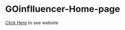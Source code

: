 # GOinflluencer-Home-page
[Click Here](https://aicirou.github.io/GOinflluencer-Home-page) to see website
